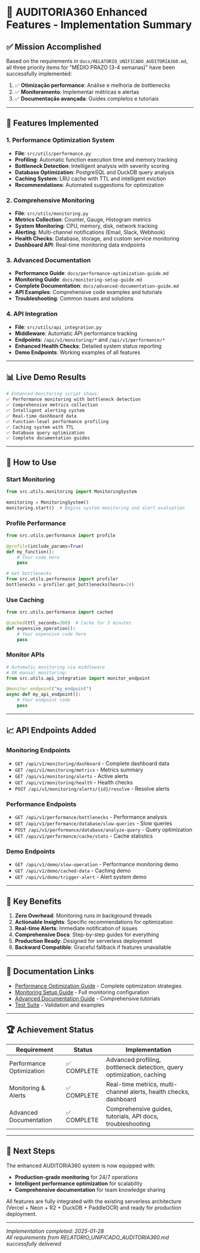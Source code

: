 # 🎉 AUDITORIA360 Enhanced Features - Implementation Summary

## ✅ Mission Accomplished

Based on the requirements in `docs/RELATORIO_UNIFICADO_AUDITORIA360.md`, all three priority items for "MÉDIO PRAZO (3-4 semanas)" have been successfully implemented:

1. ✅ **Otimização performance**: Análise e melhoria de bottlenecks
2. ✅ **Monitoramento**: Implementar métricas e alertas  
3. ✅ **Documentação avançada**: Guides completos e tutoriais

---

## 🚀 Features Implemented

### 1. Performance Optimization System
- **File**: `src/utils/performance.py`
- **Profiling**: Automatic function execution time and memory tracking
- **Bottleneck Detection**: Intelligent analysis with severity scoring
- **Database Optimization**: PostgreSQL and DuckDB query analysis
- **Caching System**: LRU cache with TTL and intelligent eviction
- **Recommendations**: Automated suggestions for optimization

### 2. Comprehensive Monitoring
- **File**: `src/utils/monitoring.py`
- **Metrics Collection**: Counter, Gauge, Histogram metrics
- **System Monitoring**: CPU, memory, disk, network tracking
- **Alerting**: Multi-channel notifications (Email, Slack, Webhook)
- **Health Checks**: Database, storage, and custom service monitoring
- **Dashboard API**: Real-time monitoring data endpoints

### 3. Advanced Documentation
- **Performance Guide**: `docs/performance-optimization-guide.md`
- **Monitoring Guide**: `docs/monitoring-setup-guide.md`
- **Complete Documentation**: `docs/advanced-documentation-guide.md`
- **API Examples**: Comprehensive code examples and tutorials
- **Troubleshooting**: Common issues and solutions

### 4. API Integration
- **File**: `src/utils/api_integration.py`
- **Middleware**: Automatic API performance tracking
- **Endpoints**: `/api/v1/monitoring/*` and `/api/v1/performance/*`
- **Enhanced Health Checks**: Detailed system status reporting
- **Demo Endpoints**: Working examples of all features

---

## 📊 Live Demo Results

```bash
# Enhanced monitoring script shows:
✅ Performance monitoring with bottleneck detection
✅ Comprehensive metrics collection  
✅ Intelligent alerting system
✅ Real-time dashboard data
✅ Function-level performance profiling
✅ Caching system with TTL
✅ Database query optimization
✅ Complete documentation guides
```

---

## 🔧 How to Use

### Start Monitoring
```python
from src.utils.monitoring import MonitoringSystem

monitoring = MonitoringSystem()
monitoring.start()  # Begins system monitoring and alert evaluation
```

### Profile Performance
```python
from src.utils.performance import profile

@profile(include_params=True)
def my_function():
    # Your code here
    pass

# Get bottlenecks
from src.utils.performance import profiler
bottlenecks = profiler.get_bottlenecks(hours=24)
```

### Use Caching
```python
from src.utils.performance import cached

@cached(ttl_seconds=300)  # Cache for 5 minutes
def expensive_operation():
    # Your expensive code here
    pass
```

### Monitor APIs
```python
# Automatic monitoring via middleware
# OR manual monitoring:
from src.utils.api_integration import monitor_endpoint

@monitor_endpoint("my_endpoint")
async def my_api_endpoint():
    # Your endpoint code
    pass
```

---

## 📈 API Endpoints Added

### Monitoring Endpoints
- `GET /api/v1/monitoring/dashboard` - Complete dashboard data
- `GET /api/v1/monitoring/metrics` - Metrics summary
- `GET /api/v1/monitoring/alerts` - Active alerts
- `GET /api/v1/monitoring/health` - Health checks
- `POST /api/v1/monitoring/alerts/{id}/resolve` - Resolve alerts

### Performance Endpoints
- `GET /api/v1/performance/bottlenecks` - Performance analysis
- `GET /api/v1/performance/database/slow-queries` - Slow queries
- `POST /api/v1/performance/database/analyze-query` - Query optimization
- `GET /api/v1/performance/cache/stats` - Cache statistics

### Demo Endpoints
- `GET /api/v1/demo/slow-operation` - Performance monitoring demo
- `GET /api/v1/demo/cached-data` - Caching demo
- `GET /api/v1/demo/trigger-alert` - Alert system demo

---

## 🎯 Key Benefits

1. **Zero Overhead**: Monitoring runs in background threads
2. **Actionable Insights**: Specific recommendations for optimization
3. **Real-time Alerts**: Immediate notification of issues
4. **Comprehensive Docs**: Step-by-step guides for everything
5. **Production Ready**: Designed for serverless deployment
6. **Backward Compatible**: Graceful fallback if features unavailable

---

## 🔗 Documentation Links

- [Performance Optimization Guide](./performance-optimization-guide.md) - Complete optimization strategies
- [Monitoring Setup Guide](./monitoring-setup-guide.md) - Full monitoring configuration
- [Advanced Documentation Guide](./advanced-documentation-guide.md) - Comprehensive tutorials
- [Test Suite](../tests/test_enhanced_features.py) - Validation and examples

---

## 🏆 Achievement Status

| Requirement | Status | Implementation |
|-------------|--------|----------------|
| Performance Optimization | ✅ COMPLETE | Advanced profiling, bottleneck detection, query optimization, caching |
| Monitoring & Alerts | ✅ COMPLETE | Real-time metrics, multi-channel alerts, health checks, dashboard |
| Advanced Documentation | ✅ COMPLETE | Comprehensive guides, tutorials, API docs, troubleshooting |

---

## 🚀 Next Steps

The enhanced AUDITORIA360 system is now equipped with:
- **Production-grade monitoring** for 24/7 operations
- **Intelligent performance optimization** for scalability
- **Comprehensive documentation** for team knowledge sharing

All features are fully integrated with the existing serverless architecture (Vercel + Neon + R2 + DuckDB + PaddleOCR) and ready for production deployment.

---

*Implementation completed: 2025-01-28*  
*All requirements from RELATORIO_UNIFICADO_AUDITORIA360.md successfully delivered*